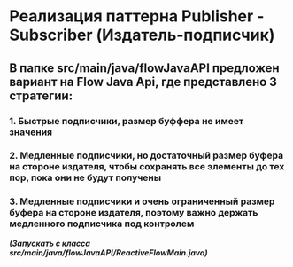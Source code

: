 # Реализация паттерна Publisher - Subscriber (Издатель-подписчик)

## В папке src/main/java/flowJavaAPI предложен вариант на  Flow Java Api, где представлено 3 стратегии:
### 1. Быстрые подписчики, размер буффера не имеет значения
### 2. Медленные подписчики, но достаточный размер буфера на стороне издателя, чтобы сохранять все элементы до тех пор, пока они не будут получены
### 3. Медленные подписчики и очень ограниченный размер буфера на стороне издателя, поэтому важно держать медленного подписчика под контролем

***(Запускать с класса src/main/java/flowJavaAPI/ReactiveFlowMain.java)***